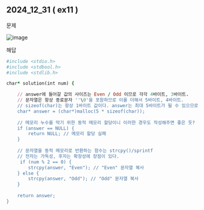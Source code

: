 ## 2024_12_31 ( ex11 )

문제 <br>

![image](https://github.com/user-attachments/assets/59b544ea-0ead-4411-b9b2-9fc842270baa) <br>

해답 <br>

```ruby
#include <stdio.h>
#include <stdbool.h>
#include <stdlib.h>

char* solution(int num) {

    // answer에 들어갈 값의 사이즈는 Even / Odd 이므로 각각 4바이트, 3바이트.
    // 문자열은 항상 종료문자 ''\0'을 포함하므로 이를 더해서 5바이트, 4바이트.
    // sizeof(char)는 항상 1바이트 값이다. answer는 최대 5바이트가 될 수 있으므로 이를 계산해준다.
    char* answer = (char*)malloc(5 * sizeof(char));
    
    // 메모리 누수를 막기 위한 동적 메모리 할당이니 이러한 경우도 작성해주면 좋은 듯?
    if (answer == NULL) {
        return NULL; // 메모리 할당 실패
    }
    
    // 문자열을 동적 메모리로 반환하는 함수는 strcpy()/sprintf
    // 전자는 가독성, 후자는 확장성에 장점이 있다.
     if (num % 2 == 0) {
        strcpy(answer, "Even"); // "Even" 문자열 복사
    } else {
        strcpy(answer, "Odd"); // "Odd" 문자열 복사
    }
    
    return answer;
}
```
